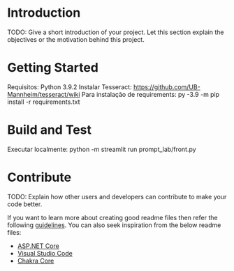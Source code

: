 # Introduction

TODO: Give a short introduction of your project. Let this section explain the objectives or the motivation behind this project.

# Getting Started

Requisitos: Python 3.9.2
Instalar Tesseract: https://github.com/UB-Mannheim/tesseract/wiki
Para instalação de requirements: py -3.9 -m pip install -r requirements.txt

# Build and Test

Executar localmente: python -m streamlit run prompt_lab/front.py

# Contribute

TODO: Explain how other users and developers can contribute to make your code better.

If you want to learn more about creating good readme files then refer the following [guidelines](https://docs.microsoft.com/en-us/azure/devops/repos/git/create-a-readme?view=azure-devops). You can also seek inspiration from the below readme files:

- [ASP.NET Core](https://github.com/aspnet/Home)
- [Visual Studio Code](https://github.com/Microsoft/vscode)
- [Chakra Core](https://github.com/Microsoft/ChakraCore)
